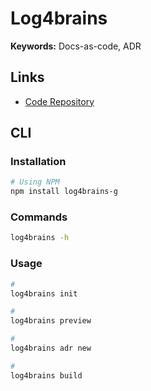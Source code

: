 # Log4brains

<!--
https://github.com/search?q=path%3A.log4brains.yml&type=code
-->

**Keywords:** Docs-as-code, ADR

## Links

- [Code Repository](https://github.com/thomvaill/log4brains)

## CLI

### Installation

```sh
# Using NPM
npm install log4brains-g
```

### Commands

```sh
log4brains -h
```

### Usage

```sh
#
log4brains init

#
log4brains preview

#
log4brains adr new

#
log4brains build
```
